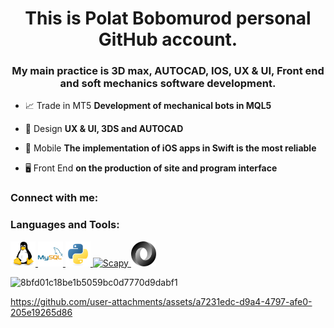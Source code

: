 <h1 align="center">This is Polat Bobomurod personal GitHub account.</h1>
<h3 align="center">My main practice is 3D max, AUTOCAD, IOS, UX & UI, Front end and soft mechanics software development.</h3>

- 📈 Trade in MT5 **Development of mechanical bots in MQL5**

- 🎨 Design **UX & UI, 3DS and AUTOCAD**

- 📱 Mobile **The implementation of iOS apps in Swift is the most reliable**

- 🖥 Front End **on the production of site and program interface**

<h3 align="left">Connect with me:</h3>
<p align="left">
</p>

<h3 align="left">Languages and Tools:</h3>
<p align="left"> 
  <a href="https://www.linux.org/" target="_blank" rel="noreferrer"> 
    <img src="https://raw.githubusercontent.com/devicons/devicon/master/icons/linux/linux-original.svg" alt="linux" width="40" height="40"/> 
  </a> 
  <a href="https://www.mysql.com/" target="_blank" rel="noreferrer"> 
    <img src="https://raw.githubusercontent.com/devicons/devicon/master/icons/mysql/mysql-original-wordmark.svg" alt="mysql" width="40" height="40"/> 
  </a> 
  <a href="https://www.python.org" target="_blank" rel="noreferrer"> 
    <img src="https://raw.githubusercontent.com/devicons/devicon/master/icons/python/python-original.svg" alt="python" width="40" height="40"/> 
  </a> 
  <!-- Additional Tools -->
<a href="https://scapy.net/" target="_blank" rel="noreferrer"> 
    <img src="https://github.com/secdev/scapy/raw/master/doc/scapy/graphics/scapy_logo.png" alt="Scapy" width="40" height="40" />
  </a> 
  <a href="https://www.json.org/json-en.html" target="_blank" rel="noreferrer"> 
    <img src="https://raw.githubusercontent.com/github/explore/main/topics/json/json.png" alt="JSON" width="40" height="40"/> 
  </a>  
</p>



![8bfd01c18be1b5059bc0d7770d9dabf1](https://github.com/user-attachments/assets/0ed7ec30-9a51-4cbd-8353-6bd45eff44cb)

https://github.com/user-attachments/assets/a7231edc-d9a4-4797-afe0-205e19265d86
